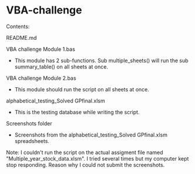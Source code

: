 # VBA-challenge

Contents:

README.md

VBA challenge Module 1.bas

- This module has 2 sub-functions. Sub multiple_sheets() will run the sub summary_table() on all sheets at once.
  
VBA challenge Module 2.bas

- This module should run the script on all sheets at once. 
  
alphabetical_testing_Solved GPfinal.xlsm

- This is the testing database while writing the script. 
  
Screenshots folder

- Screenshots from the alphabetical_testing_Solved GPfinal.xlsm spreadsheets. 
  
  
Note: I couldn't run the script on the actual assigment file named "Multiple_year_stock_data.xlsm". I tried several times but my computer kept stop responding. Reason why I could not submit the screenshots.   
  
  
